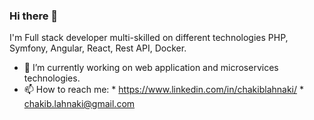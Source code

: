 ### Hi there 👋

I'm Full stack developer multi-skilled on different technologies PHP, Symfony, Angular, React, Rest API, Docker.

- 🔭 I’m currently working on web application and microservices technologies.
- 📫 How to reach me:
      * https://www.linkedin.com/in/chakiblahnaki/
      * chakib.lahnaki@gmail.com
<!--
**chakib-lah/chakib-lah** is a ✨ _special_ ✨ repository because its `README.md` (this file) appears on your GitHub profile.

Here are some ideas to get you started:

- 🔭 I’m currently working on ...
- 🌱 I’m currently learning ...
- 👯 I’m looking to collaborate on ...
- 🤔 I’m looking for help with ...
- 💬 Ask me about ...
- 📫 How to reach me: ...
- 😄 Pronouns: ...
- ⚡ Fun fact: ...
-->
